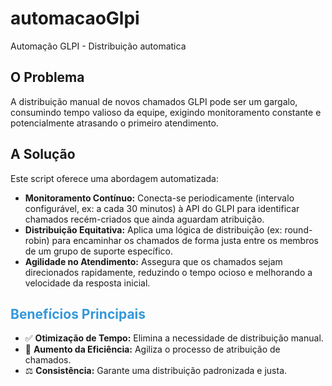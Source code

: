 # automacaoGlpi
Automação GLPI - Distribuição automatica
<h2>O Problema</h2>
<p>A distribuição manual de novos chamados GLPI pode ser um gargalo, consumindo tempo valioso da equipe, exigindo monitoramento constante e potencialmente atrasando o primeiro atendimento.</p>

<h2>A Solução</h2>
<p>Este script oferece uma abordagem automatizada:</p>
<ul>
    <li><strong>Monitoramento Contínuo:</strong> Conecta-se periodicamente (intervalo configurável, ex: a cada 30 minutos) à API do GLPI para identificar chamados recém-criados que ainda aguardam atribuição.</li>
    <li><strong>Distribuição Equitativa:</strong> Aplica uma lógica de distribuição (ex: round-robin) para encaminhar os chamados de forma justa entre os membros de um grupo de suporte específico.</li>
    <li><strong>Agilidade no Atendimento:</strong> Assegura que os chamados sejam direcionados rapidamente, reduzindo o tempo ocioso e melhorando a velocidade da resposta inicial.</li>
</ul>

<h2><span style="color: #3498DB;">Benefícios Principais</span></h2>
<ul>
    <li>✅ <strong>Otimização de Tempo:</strong> Elimina a necessidade de distribuição manual.</li>
    <li>🚀 <strong>Aumento da Eficiência:</strong> Agiliza o processo de atribuição de chamados.</li>
    <li>⚖️ <strong>Consistência:</strong> Garante uma distribuição padronizada e justa.</li>
</ul>
